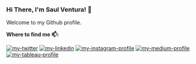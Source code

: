 ###  Hi There, I'm Saul Ventura! 👋

Welcome to my Github profile.

**Where to find me 📫:**
<p align="left"> 
<a href="https://twitter.com/saul_ventura__"><img src="https://img.shields.io/static/v1?label=&labelColor=505050&message=twitter&?style=flat&color=1DA1F2&logo=twitter" alt="my-twitter"/></a>
<a href="linkedin.com/in/saul-ventura/"><img src="https://img.shields.io/static/v1?label=&labelColor=505050&message=linkedin&style=flat&color=0077B5&logo=linkedin" alt="my-linkedin"/></a>
<a href="https://www.instagram.com/saul_ventura__/"><img src="https://img.shields.io/static/v1?label=&labelColor=505050&message=instagram&style=flat&color=20BEFF&logo=instagram" alt="my-instagram-profile"/></a>
<a href="https://medium.com/@saul.ventura"><img src="https://img.shields.io/static/v1?label=&labelColor=505050&message=medium&style=flat&color=12100E&logo=medium" alt="my-medium-profile"/></a>
<a href="https://medium.com/@saul.ventura"><img src="https://img.shields.io/static/v1?label=&labelColor=505050&message=tableau&style=flat&color=12100E&logo=tableau" alt="my-tableau-profile"/></a>  
</p>
